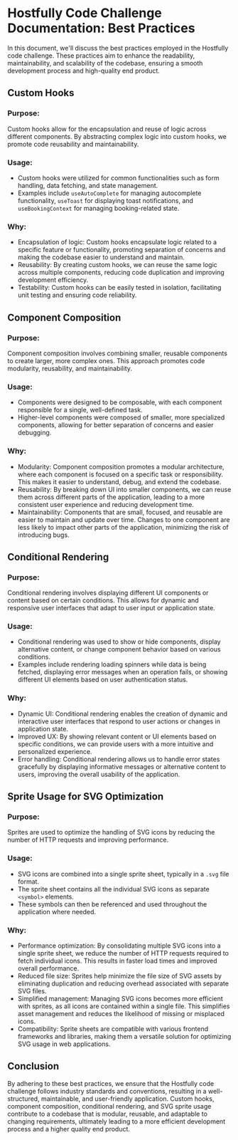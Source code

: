 # Hostfully Code Challenge Documentation: Best Practices

In this document, we'll discuss the best practices employed in the Hostfully code challenge. These practices aim to enhance the readability, maintainability, and scalability of the codebase, ensuring a smooth development process and high-quality end product.

## Custom Hooks

### Purpose:

Custom hooks allow for the encapsulation and reuse of logic across different components. By abstracting complex logic into custom hooks, we promote code reusability and maintainability.

### Usage:

- Custom hooks were utilized for common functionalities such as form handling, data fetching, and state management.
- Examples include `useAutoComplete` for managing autocomplete functionality, `useToast` for displaying toast notifications, and `useBookingContext` for managing booking-related state.

### Why:

- Encapsulation of logic: Custom hooks encapsulate logic related to a specific feature or functionality, promoting separation of concerns and making the codebase easier to understand and maintain.
- Reusability: By creating custom hooks, we can reuse the same logic across multiple components, reducing code duplication and improving development efficiency.
- Testability: Custom hooks can be easily tested in isolation, facilitating unit testing and ensuring code reliability.

## Component Composition

### Purpose:

Component composition involves combining smaller, reusable components to create larger, more complex ones. This approach promotes code modularity, reusability, and maintainability.

### Usage:

- Components were designed to be composable, with each component responsible for a single, well-defined task.
- Higher-level components were composed of smaller, more specialized components, allowing for better separation of concerns and easier debugging.

### Why:

- Modularity: Component composition promotes a modular architecture, where each component is focused on a specific task or responsibility. This makes it easier to understand, debug, and extend the codebase.
- Reusability: By breaking down UI into smaller components, we can reuse them across different parts of the application, leading to a more consistent user experience and reducing development time.
- Maintainability: Components that are small, focused, and reusable are easier to maintain and update over time. Changes to one component are less likely to impact other parts of the application, minimizing the risk of introducing bugs.

## Conditional Rendering

### Purpose:

Conditional rendering involves displaying different UI components or content based on certain conditions. This allows for dynamic and responsive user interfaces that adapt to user input or application state.

### Usage:

- Conditional rendering was used to show or hide components, display alternative content, or change component behavior based on various conditions.
- Examples include rendering loading spinners while data is being fetched, displaying error messages when an operation fails, or showing different UI elements based on user authentication status.

### Why:

- Dynamic UI: Conditional rendering enables the creation of dynamic and interactive user interfaces that respond to user actions or changes in application state.
- Improved UX: By showing relevant content or UI elements based on specific conditions, we can provide users with a more intuitive and personalized experience.
- Error handling: Conditional rendering allows us to handle error states gracefully by displaying informative messages or alternative content to users, improving the overall usability of the application.

## Sprite Usage for SVG Optimization

### Purpose:

Sprites are used to optimize the handling of SVG icons by reducing the number of HTTP requests and improving performance.

### Usage:

- SVG icons are combined into a single sprite sheet, typically in a `.svg` file format.
- The sprite sheet contains all the individual SVG icons as separate `<symbol>` elements.
- These symbols can then be referenced and used throughout the application where needed.

### Why:

- Performance optimization: By consolidating multiple SVG icons into a single sprite sheet, we reduce the number of HTTP requests required to fetch individual icons. This results in faster load times and improved overall performance.
- Reduced file size: Sprites help minimize the file size of SVG assets by eliminating duplication and reducing overhead associated with separate SVG files.
- Simplified management: Managing SVG icons becomes more efficient with sprites, as all icons are contained within a single file. This simplifies asset management and reduces the likelihood of missing or misplaced icons.
- Compatibility: Sprite sheets are compatible with various frontend frameworks and libraries, making them a versatile solution for optimizing SVG usage in web applications.

## Conclusion

By adhering to these best practices, we ensure that the Hostfully code challenge follows industry standards and conventions, resulting in a well-structured, maintainable, and user-friendly application. Custom hooks, component composition, conditional rendering, and SVG sprite usage contribute to a codebase that is modular, reusable, and adaptable to changing requirements, ultimately leading to a more efficient development process and a higher quality end product.
